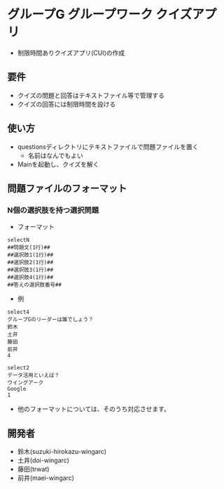 # グループG グループワーク クイズアプリ
- 制限時間ありクイズアプリ(CUI)の作成

## 要件
- クイズの問題と回答はテキストファイル等で管理する
- クイズの回答には制限時間を設ける

## 使い方
- questionsディレクトリにテキストファイルで問題ファイルを置く
  - 名前はなんでもよい
- Mainを起動し、クイズを解く

## 問題ファイルのフォーマット
### N個の選択肢を持つ選択問題
- フォーマット
```
selectN
##問題文(1行)##
##選択肢1(1行)##
##選択肢2(1行)##
##選択肢3(1行)##
##選択肢4(1行)##
##答えの選択肢番号##
```
- 例
```
select4
グループGのリーダーは誰でしょう？
鈴木
土井
藤田
前井
4
```
```
select2
データ活用といえば？
ウイングアーク
Google
1
```
- 他のフォーマットについては、そのうち対応させます。

## 開発者
- 鈴木(suzuki-hirokazu-wingarc)
- 土井(doi-wingarc)
- 藤田(trwat)
- 前井(maei-wingarc)
